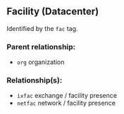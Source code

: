 ## Facility (Datacenter)

Identified by the `fac` tag.

### Parent relationship:

- `org` organization

### Relationship(s):

- `ixfac` exchange / facility presence
- `netfac` network / facility presence
